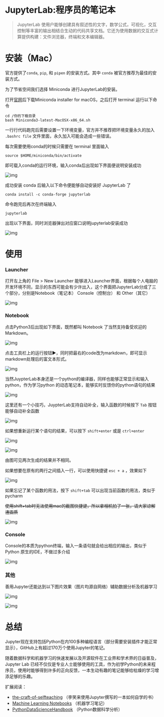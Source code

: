 # JupyterLab:程序员的笔记本





>  JupyterLab 使用户能够创建具有叙述性的文字，数学公式，可视化，交互控制等丰富的输出相结合生动的代码共享文档。它还为使用数据的交互式计算提供构建：文件浏览器，终端和文本编辑器。

# 安装（Mac）

官方提供了`conda`, `pip`, 和 `pipen` 的安装方式。其中 `conda` 被官方推荐为最佳的安装方式。

为了节省空间我们选择 Miniconda 进行JupyterLab的安装。

打开[官网](https://docs.conda.io/projects/conda/en/latest/user-guide/install/macos.html)后下载Miniconda installer for macOS，之后打开 terminal 运行以下命令

```
cd /你的下载目录
bash Miniconda3-latest-MacOSX-x86_64.sh
```

一行行代码跑完后需要设置一下环境变量，官方并不推荐把环境变量永久的加入 `.bashrc file` 文件里面，永久加入可能会造成一些错误。

每次需要使用conda的时候只需要在 terminal 里面输入

```
source $HOME/miniconda/bin/activate
```

即可载入conda的运行环境，输入conda后出现如下界面便说明安装成功

![img](assets/ba73044cc53e7a75e20be726cfcffc07.png)



成功安装 conda 后输入以下命令便能够自动安装好 JupyterLab 了

```
conda install -c conda-forge jupyterlab
```

命令跑完后再次在终端输入

```
jupyterlab
```

出现以下界面，同时浏览器弹出对应窗口说明jupyterlab安装成功

![img](assets/4ef8ffa7d2b3f5c20657fa1c12e2860e.png)



# 使用

### Launcher

打开左上角的  File > New Launcher  能够进入Launcher界面，根据每个人电脑的开发环境不同，显示的东西可能会有少许出入，这个界面把JupyterLab分成了三个部分，分别是Notebook（笔记本）  Console（控制台） 和 Other（其它）

![img](assets/26ae495d0cb77eb544cb68cb05661765.png)



### Notebook

点击Python3后出现如下界面，既然都叫 Notebook 了当然支持备受欢迎的Markdown。

![img](assets/0c706bc4dd332b723c26f889a39bf92d.png)



点击工具栏上的运行按钮▶️，同时把最右的code改为markdown，即可显示markdown处理后的富文本形式。

![img](assets/608f6f80057f39b109ba4e8d9f8b6ab4.png)



当然JuypterLab本身还是一个python的编译器，同样也能够正常显示和输入python，作为学习python 的动态笔记本，能够实时反馈你的python语句的结果

![img](assets/8152d94567e1464190b69f91332fac03.png)



这里还有一个小技巧，JuypterLab支持自动补全，输入函数的时候按下 `Tab` 按钮能够自动补全函数

![img](assets/c3de74af639217d5d90ae882b1d5b52f.png)



如果想重新运行某个语句的结果，可以按下 `shift+enter` 或是 `ctrl+enter    `





![img](assets/addd968fbaad988ef88eea05fb76fe99.png)



![img](assets/51ea94d3b972901978562ab06fa1f342.png)

由图可见两次生成的结果并不相同。

如果想要在原有的两行之间插入一行，可以使用快捷键 `esc + a` ，效果如下

![img](assets/c6388db70ec4d6d19f0758784939690a.png)



如果忘记了某个函数的用法，按下 `shift+tab` 可以出现当前函数的用法，类似于pycharm

~~使用shift+tab时无法使用mac的截图快捷键，所以拿相机拍了一张，请大家谅解渣画质~~

![img](assets/28203817f8e1738f0e90743272e7ac91.png)



### Console

Console的本质为python终端，输入一条语句就会给出相应的输出，类似于 Python 原生的IDE，不做过多介绍

![img](assets/619639513d09847791d13fae88e9e041.png)



### 其他

善用Jupyter还能达到以下图片效果（图片均源自网络）辅助数据分析及机器学习



![img](assets/356c6044c1b6b06e2cd03ab7678cdff4.png)



![img](assets/ab7e358eae5096f97c8e2271e080d6cd.png)

# 总结

Jupyter现在支持包括Python在内100多种编程语言（部分需要安装插件才能正常显示），GitHub上有超过170万个使用Jupyter的笔记。

随着数据科学和机器学习的快速发展以及开源软件在工业界和学术界的日益普及，Jupyter Lab 已经不仅仅是专业人士能够使用的工具，作为初学Python的未来程序员，使用时能够得到许多的正向反馈，一本生动有趣的笔记能够给枯燥的学习增添足够的乐趣。

扩展阅读：



- [the-craft-of-selfteaching](https://github.com/selfteaching/the-craft-of-selfteaching) （李笑来使用Jupyter撰写的一本如何自学的书）
- [Machine Learning Notebooks](https://github.com/ageron/handson-ml) （机器学习笔记）
- [PythonDataScienceHandbook](https://github.com/jakevdp/PythonDataScienceHandbook) （Python数据科学分析）